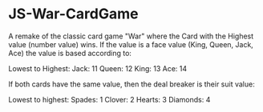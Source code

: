 # JS-War-CardGame
A remake of the classic card game "War" where the Card with the Highest value (number value) wins.
If the value is a face value (King, Queen, Jack, Ace) the value is based according to:

Lowest to Highest:
Jack: 11
Queen: 12
King: 13
Ace: 14

If both cards have the same value, then the deal breaker is their suit value:

Lowest to highest:
Spades: 1
Clover: 2
Hearts: 3
Diamonds: 4
